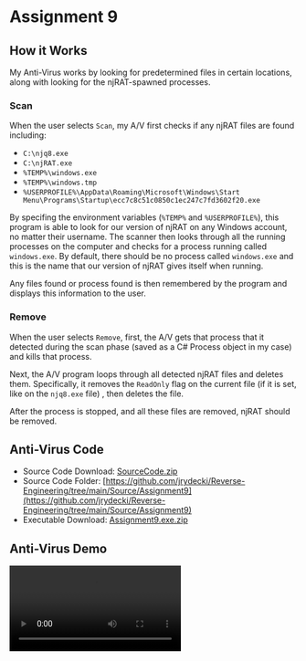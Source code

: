 # Assignment 9

## How it Works
My Anti-Virus works by looking for predetermined files in certain locations, along with looking for the njRAT-spawned processes.

### Scan
When the user selects `Scan`, my A/V first checks if any njRAT files are found including:
- `C:\njq8.exe`
- `C:\njRAT.exe`
- `%TEMP%\windows.exe`
- `%TEMP%\windows.tmp`
- `%USERPROFILE%\AppData\Roaming\Microsoft\Windows\Start Menu\Programs\Startup\ecc7c8c51c0850c1ec247c7fd3602f20.exe`

By specifing the environment variables (`%TEMP%` and `%USERPROFILE%`), this program is able to look for our version of njRAT on any Windows account, no matter their username. The scanner then looks through all the running processes on the computer and checks for a process running called `windows.exe`. By default, there should be no process called `windows.exe` and this is the name that our version of njRAT gives itself when running.

Any files found or process found is then remembered by the program and displays this information to the user.

### Remove
When the user selects `Remove`, first, the A/V gets that process that it detected during the scan phase (saved as a C# Process object in my case) and kills that process.

Next, the A/V program loops through all detected njRAT files and deletes them. Specifically, it removes the `ReadOnly` flag on the current file (if it is set, like on the `njq8.exe` file) , then deletes the file. 

After the process is stopped, and all these files are removed, njRAT should be removed.

## Anti-Virus Code
- Source Code Download: [SourceCode.zip](../Source/Assignment9/SourceCode.zip)
- Source Code Folder: [https://github.com/jrydecki/Reverse-Engineering/tree/main/Source/Assignment9](https://github.com/jrydecki/Reverse-Engineering/tree/main/Source/Assignment9)
- Executable Download: [Assignment9.exe.zip](../Source/Assignment9/Assignment9.exe.zip)

## Anti-Virus Demo
![njRAT Anti-Virus Demo](src/9-JacobRydecki-Antivirus.mp4)
